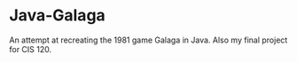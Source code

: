 # Java-Galaga
An attempt at recreating the 1981 game Galaga in Java. Also my final project for CIS 120.
